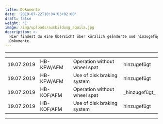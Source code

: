 ```yaml
---
title: Dokumente
date: '2019-07-22T10:04:03+02:00'
draft: false
weight: '1'
image: /img/uploads/ausbildung_aquila.jpg
description: >-
  Hier findest du eine Übersicht über kürzlich geänderte und hinzugefügte
  Dokumente.
---
```

<hr>

<table>

<tr>

<td> 19.07.2019 </th>

<td> HB-KFW/AFM</th>

<td>Operation without wheel spat</th>

<td>hinzugefügt</th>

</tr>

<tr>

<td> 19.07.2019 </th>

<td> HB-KFW/AFM</th>

<td>Use of disk braking system</th>

<td>hinzugefügt</th>

</tr>

<tr>

<td> 19.07.2019 </th>

<td>   HB-KOF/AFM</th>

<td>  Operation without wheel spat</th>

<td>  _hinzugefügt_</th>

</tr>

<tr>

<td> 19.07.2019 </th>

<td> HB-KOF/AFM</th>

<td>Use of disk braking system</th>

<td>hinzugefügt</th>

</tr>

</table>

<hr>
